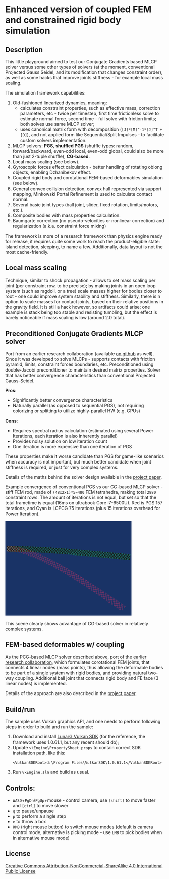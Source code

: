 # Enhanced version of coupled FEM and constrained rigid body simulation

## Description
This little playground aimed to test our Conjugate Gradients based MLCP solver versus some other types of solvers (at the moment, conventional Projected Gauss Seidel, and its modification that changes constraint order), as well as some hacks that improve joints stiffness - for example local mass scaling.

The simulation framework capabilities:
1. Old-fashioned linearized dynamics, meaning:
    * calculates constraint properties, such as effective mass, correction parameters, etc - twice per timestep, first time frictionless solve to estimate normal force, second time - full solve with friction limits; both solves use same MLCP solver;
    * uses canonical matrix form with decomposition (`[J]*[M]^-1*[J]^T + [D]`), and not applied form like Sequential/Split Impulses - to facilitate custom solvers implementation.
1. MLCP solvers: **PGS**, **shuffled PGS** (shuffle types: random, forward/backward, even-odd local, even-odd global, could also be more than just 2-tuple shuffle), **CG-based**.
1. Local mass scaling (see below).
1. Gyroscopic forces effect calculation - better handling of rotating oblong objects, enabling Dzhanibekov effect.
1. Coupled rigid body and corotational FEM-based deformables simulation (see below).
1. General convex collision detection, convex hull represented via support mapping, Minkowski Portal Refinement is used to calculate contact normal.
1. Several basic joint types (ball joint, slider, fixed rotation, limits/motors, etc.).
1. Composite bodies with mass properties calculation.
1. Baumgarte correction (no pseudo-velocities or nonlinear correction) and regularization (a.k.a. constraint force mixing)

The framework is more of a research framework than physics engine ready for release, it requires quite some work to reach the product-eligible state: island detection, sleeping, to name a few. Additionally, data layout is not the most cache-friendly.

## Local mass scaling
Technique, similar to shock propagation - allows to set mass scaling per joint (per constraint row, to be precise); by making joints in an open loop system (such as ragdoll, or a tree) scale masses higher for bodies closer to root - one could improve system stability and stiffness. Similarly, there is n option to scale masses for contact joints, based on their relative positions in the gravity field. It is still a hack however, so artifacts could arise; one example is stack being too stable and resisting tumbling, but the effect is barely noticeable if mass scaling is low (around 2.0 total).

## Preconditioned Conjugate Gradients MLCP solver
Port from an earlier research collaboration (available [on github](https://github.com/avoroshilov/physics_fem_rbd) as well). Since it was developed to solve MLCPs - supports contacts with friction pyramid, limits, constraint forces boundaries, etc. Preconditioned using double-Jacobi preconditioner to maintain desired matrix properties. Solver that has better convergence characteristics than conventional Projected Gauss-Seidel.

**Pros**:
* Significantly better convergence characteristics
* Naturally parallel (as opposed to sequential PGS), not requiring colorizing or splitting to utilize highly-parallel HW (e.g. GPUs)

**Cons**:
* Requires spectral radius calculation (estimated using several Power Iterations, each iteration is also inherently parallel)
* Provides noisy solution on low iteration count
* One iteration is more expensive than one iteration of PGS

These properties make it worse candidate than PGS for game-like scenarios when accuracy is not important, but much better candidate when joint stiffness is required, or just for very complex systems.

Details of the maths behind the solver design available in the [project paper](https://github.com/avoroshilov/physics_fem_rbd/raw/master/materials/fem_paper.pdf).

Example convergence of conventional PGS vs our CG-based MLCP solver - stiff FEM rod, made of `(48x2x1)*5=480` FEM tetrahedra, making total `2880` constraint rows. The amount of iterations is not equal, but set so that the total frametime is equal (16ms on ultrabook Core i7-6500U). Red is PGS 157 iterations, and Cyan is LCPCG 75 iterations (plus 15 iterations overhead for Power Iteration).

<img src="materials/PGS_105iters_vs_LCPCG_50iters.png" alt="PGS 105i vs LCPCG 50i" width="400" />

This scene clearly shows advantage of CG-based solver in relatively complex systems.

## FEM-based deformables w/ coupling
As the PCG-based MLCP solver described above, port of the [earlier research collaboration](https://github.com/avoroshilov/physics_fem_rbd), which formulates corotational FEM joints, that connects 4 linear nodes (mass points), thus allowing the deformable bodies to be part of a single system with rigid bodies, and providing natural two-way coupling. Additional ball joint that connects rigid body and FE face (3 linear nodes) is implemented.

Details of the approach are also described in the [project paper](https://github.com/avoroshilov/physics_fem_rbd/raw/master/materials/fem_paper.pdf).

## Build/run
The sample uses Vulkan graphics API, and one needs to perform following steps in order to build and run the sample:
1. Download and install [LunarG Vulkan SDK](https://vulkan.lunarg.com/sdk/home) (for the reference, the framework uses 1.0.61.1, but any recent should do);
2. Update `vkEngine\PropertySheet.props` to contain correct SDK installation path, like this:
    ```
    <VulkanSDKRoot>d:\Program Files\VulkanSDK\1.0.61.1</VulkanSDKRoot>
    ```
3. Run `vkEngine.sln` and build as usual.

## Controls:
* `WASD`+`PgDn`/`PgUp`+mouse - control camera, use `[shift]` to move faster and `[ctrl]` to move slower
* `q` to pause/unpause
* `p` to perform a single step
* `e` to throw a box
* `RMB` (right mouse button) to switch mouse modes (default is camera control mode, alternative is picking mode - use `LMB` to pick bodies when in alternative mouse mode)

## License
[Creative Commons Attribution-NonCommercial-ShareAlike 4.0 International Public License](https://creativecommons.org/licenses/by-nc-sa/4.0/legalcode)
